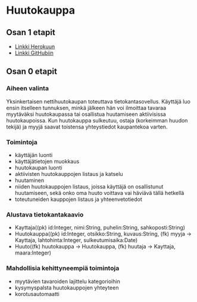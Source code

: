 # Huutokauppa

## Osan 1 etapit

* [Linkki Herokuun](http://tsoha-demo-hannu.herokuapp.com/)
* [Linkki GitHubiin](https://github.com/hannuorn/tsoha-osa1)


## Osan 0 etapit

### Aiheen valinta

Yksinkertaisen nettihuutokaupan toteuttava tietokantasovellus. Käyttäjä luo ensin
itselleen tunnuksen, minkä jälkeen hän voi ilmoittaa tavaraa myytäväksi huutokaupassa
tai osallistua huutamiseen aktiivisissa huutokaupoissa. Kun huutokauppa sulkeutuu,
ostaja (korkeimman huudon tekijä) ja myyjä saavat toistensa yhteystiedot kaupantekoa
varten.


### Toimintoja

* käyttäjän luonti
* käyttäjätietojen muokkaus
* huutokaupan luonti
* aktiivisten huutokauppojen listaus ja katselu
* huutaminen
* niiden huutokauppojen listaus, joissa käyttäjä on osallistunut huutamiseen, sekä onko oma huuto voittava vai häviävä tällä hetkellä
* toteutuneiden kauppojen listaus ja yhteenvetotiedot


### Alustava tietokantakaavio

* Kayttaja((pk) id:Integer, nimi:String, puhelin:String, sahkoposti:String)
* Huutokauppa((pk) id:Integer, otsikko:String, kuvaus:String, (fk) myyja -> Kayttaja, lahtohinta:Integer, sulkeutumisaika:Date)
* Huuto((fk) huutokauppa -> Huutokauppa, (fk) huutaja -> Kayttaja, maara:Integer)


### Mahdollisia kehittyneempiä toimintoja

* myytävien tavaroiden lajittelu kategorioihin
* kysymyspalsta huutokauppojen yhteyteen
* korotusautomaatti
